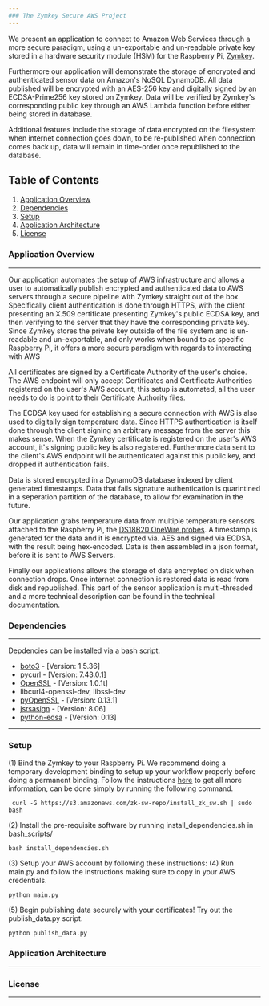 ```yaml
---
### The Zymkey Secure AWS Project
---
```

We present an application to connect to Amazon Web Services through a more secure paradigm, using a un-exportable and un-readable private key stored in a hardware security module (HSM) for the Raspberry Pi, [Zymkey]().

Furthermore our application will demonstrate the storage of encrypted and authenticated sensor data on Amazon's NoSQL DynamoDB. All data published will be encrypted with an AES-256 key and digitally signed by an ECDSA-Prime256 key stored on Zymkey. Data will be verified by Zymkey's corresponding public key through an AWS Lambda function before either being stored in database.

Additional features include the storage of data encrypted on the filesystem when internet connection goes down, to be re-published when connection comes back up, data will remain in time-order once republished to the database.

## Table of Contents
1. [Application Overview](#app_overview)
2. [Dependencies](#dependencies)
3. [Setup](#setup)
4. [Application Architecture](#app_architecture)
5. [License](#license)

### <a name="app_overview"/> Application Overview 
---
Our application automates the setup of AWS infrastructure and allows a user to automatically publish encrypted and authenticated data to AWS servers through a secure pipeline with Zymkey straight out of the box. Specifically client authentication is done through HTTPS, with the client presenting an X.509 certificate presenting Zymkey's public ECDSA key, and then verifying to the server that they have the corresponding private key. Since Zymkey stores the  private key outside of the file system and is un-readable and un-exportable, and only works when bound to as specific Raspberry Pi, it offers a more secure paradigm with regards to interacting with AWS

All certificates are signed by a Certificate Authority of the user's choice. The AWS endpoint will only accept Certificates and Certificate Authorities registered on the user's AWS account, this setup is automated, all the user needs to do is point to their Certificate Authority files.

The ECDSA key used for establishing a secure connection with AWS is also used to digitally sign temperature data. Since HTTPS authentication is itself done through the client signing an arbitrary message from the server this makes sense. When the Zymkey certificate is registered on the user's AWS account, it's signing public key is also registered. Furthermore data sent to the client's AWS endpoint will be authenticated against this public key, and dropped if authentication fails. 

Data is stored encrypted in a DynamoDB database indexed by client generated timestamps. Data that fails signature authentication is quarintined in a seperation partition of the database, to allow for examination in the future.

Our application grabs temperature data from multiple temperature sensors attached to the Raspberry Pi, the [DS18B20 OneWire probes](https://learn.adafruit.com/adafruits-raspberry-pi-lesson-11-ds18b20-temperature-sensing/hardware). A timestamp is generated for the data and  it is encrypted via. AES and signed via ECDSA, with the result being hex-encoded. Data is then assembled in a json format, before it is sent to AWS Servers.

Finally our applications allows the storage of data encrypted on disk when connection drops. Once internet connection is restored data is read from disk and republished. This part of the sensor application is multi-threaded and a more technical description can be found in the technical documentation.

### <a name="dependencies"/> Dependencies 
---
Depdencies can be installed via a bash script.

* [boto3](https://boto3.readthedocs.io/en/latest/) - [Version: 1.5.36]
* [pycurl](http://pycurl.io/) - [Version: 7.43.0.1] 
* [OpenSSL](https://www.openssl.org/) - [Version: 1.0.1t]
* libcurl4-openssl-dev, libssl-dev
* [pyOpenSSL](https://pyopenssl.org/en/stable/) - [Version: 0.13.1]
* [jsrsasign](https://kjur.github.io/jsrsasign/) - [Version: 8.06]
* [python-edsa](https://github.com/warner/python-ecdsa) - [Version: 0.13]
---
### <a name="setup"/> Setup
(1) Bind the Zymkey to your Raspberry Pi. We recommend doing a temporary development binding to setup up your workflow properly before doing a permanent binding. Follow the instructions [here]() to get all more information, can be done simply by running the following command.
```
 curl -G https://s3.amazonaws.com/zk-sw-repo/install_zk_sw.sh | sudo bash
```
(2) Install the pre-requisite software by running install_dependencies.sh in bash_scripts/
```
bash install_dependencies.sh
```
(3) Setup your AWS account by following these instructions:
(4) Run main.py and follow the instructions making sure to copy in your AWS credentials.
```
python main.py
```
(5) Begin publishing data securely with your certificates! Try out the publish_data.py script.
```
python publish_data.py
```
### <a name="app_architecture"/> Application Architecture
---
### <a name="license"/> License 
---
